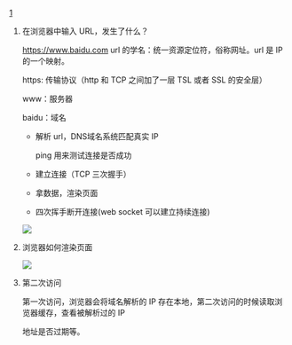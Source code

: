 [1](https://www.bilibili.com/video/BV1sr4y137wu?p=4&spm_id_from=pageDriver&vd_source=adb94793e49ec1aeb52cebf0b45cf552)

1. 在浏览器中输入 URL，发生了什么？

   https://www.baidu.com url 的学名：统一资源定位符，俗称网址。url 是 IP 的一个映射。

   https: 传输协议（http 和 TCP 之间加了一层 TSL 或者 SSL 的安全层）

   www：服务器

   baidu：域名

   - 解析 url，DNS域名系统匹配真实 IP

     ping 用来测试连接是否成功

   - 建立连接（TCP 三次握手）

   - 拿数据，渲染页面

   - 四次挥手断开连接(web socket 可以建立持续连接)

   ![](/Users/Kurja/Desktop/Typora/%E9%9D%A2%E8%AF%95/%E8%AF%95%E9%A2%98/%E7%AC%AC%E4%B8%80%E6%AC%A1%E7%B3%BB%E7%BB%9F%E5%A4%8D%E4%B9%A0/e6c9d24egy1h6gkl4ognqj21eo08oab7.jpg)

2. 浏览器如何渲染页面

   

   ![](/Users/Kurja/Desktop/Typora/%E9%9D%A2%E8%AF%95/%E8%AF%95%E9%A2%98/%E7%AC%AC%E4%B8%80%E6%AC%A1%E7%B3%BB%E7%BB%9F%E5%A4%8D%E4%B9%A0/e6c9d24egy1h6gki0zm2jj21cy0hedhx.jpg)



3. 第二次访问

   第一次访问，浏览器会将域名解析的 IP 存在本地，第二次访问的时候读取浏览器缓存，查看被解析过的 IP

   地址是否过期等。


